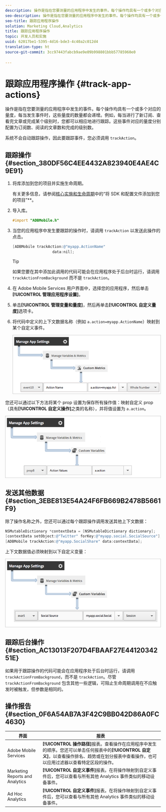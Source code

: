 ```yaml
---
description: 操作是指在您要测量的应用程序中发生的事件。每个操作均具有一个或多个对应的量度，每当发生事件时，这些量度的数量都会递增。例如，每当进行了新订阅、查看完文章或完成某个级别时，您都可以相应地进行跟踪。这些事件对应的量度分别配置为订阅数、阅读的文章数和完成的级别数。
seo-description: 操作是指在您要测量的应用程序中发生的事件。每个操作均具有一个或多个对应的量度，每当发生事件时，这些量度的数量都会递增。例如，每当进行了新订阅、查看完文章或完成某个级别时，您都可以相应地进行跟踪。这些事件对应的量度分别配置为订阅数、阅读的文章数和完成的级别数。
seo-title: 跟踪应用程序操作
solution: Marketing Cloud,Analytics
title: 跟踪应用程序操作
topic: 开发人员和实施
uuid: 62017be1-5395-4d16-bde3-4c40a2c012d4
translation-type: ht
source-git-commit: 3cc97443fabcb9ae9e09b998801bbb57785960e0

---
```



# 跟踪应用程序操作 {#track-app-actions}

操作是指在您要测量的应用程序中发生的事件。每个操作均具有一个或多个对应的量度，每当发生事件时，这些量度的数量都会递增。例如，每当进行了新订阅、查看完文章或完成某个级别时，您都可以相应地进行跟踪。这些事件对应的量度分别配置为订阅数、阅读的文章数和完成的级别数。

系统不会自动跟踪操作，因此要跟踪事件，您必须调用 `trackAction`。

## 跟踪操作 {#section_380DF56C4EE4432A823940E4AE4C9E91}

1. 将库添加到您的项目并实施生命周期。

   有关更多信息，请参阅[核心实施和生命周期](/help/ios/getting-started/dev-qs.md)中的“将 SDK 和配置文件添加到您的项目”**。
1. 导入库。

   ```objective-c
   #import "ADBMobile.h"
   ```

1. 当您的应用程序中发生要跟踪的操作时，请调用 `trackAction` 以发送此操作的点击。

   ```objective-c
   [ADBMobile trackAction:@"myapp.ActionName"  
                     data:nil];
   ```

   >[!TIP]
   >
   >如果您要在其中添加此调用的代码可能会在应用程序处于后台时运行，请调用 `trackActionFromBackground` 而不是 `trackAction`。

1. 在 Adobe Mobile Services 用户界面中，选择您的应用程序，然后单击&#x200B;**[!UICONTROL 管理应用程序设置]**。

1. 单击&#x200B;**[!UICONTROL 管理变量和量度]**，然后再单击&#x200B;**[!UICONTROL 自定义量度]**&#x200B;选项卡。

1. 将代码中定义的上下文数据名称（例如 `a.action=myapp.ActionName`）映射到某个自定义事件。

   ![](assets/map-event-context-data.png)

您还可以通过以下方法将某个 prop 设置为保存所有操作值：映射自定义 prop（具有&#x200B;**[!UICONTROL 自定义操作]**&#x200B;之类的名称），并将值设置为 `a.action`。

![](assets/map-custom-prop.png)

## 发送其他数据 {#section_3EBE813E54A24F6FB669B2478B5661F9}

除了操作名称之外，您还可以通过每个跟踪操作调用发送其他上下文数据：

```objective-c
NSMutableDictionary *contextData = [NSMutableDictionary dictionary]; 
[contextData setObject:@"Twitter" forKey:@"myapp.social.SocialSource"]; 
[ADBMobile trackAction:@"myapp.SocialShare" data:contextData];
```

上下文数据值必须映射到以下自定义变量：

![](assets/map-variable-context-action.png)

## 跟踪后台操作 {#section_AC13013F207D4FBAAF27E4412034251E}

如果用于跟踪操作的代码可能会在应用程序处于后台时运行，请调用 `trackActionFromBackground`，而不是 `trackAction`。尽管 `trackActionFromBackground` 包含其他一些逻辑，可阻止生命周期调用在不应触发时被触发，但参数是相同的。

## 操作报告 {#section_0F6A54AB7A3F42C9BB042D86A0FC4630}

| 界面 | 报表 |
|--- |--- |
| Adobe Mobile Services | **[!UICONTROL 操作路径]**&#x200B;报表。查看操作在应用程序中发生的顺序。您还可以单击任何报表中的&#x200B;**[!UICONTROL 自定义]**，以查看操作排名、趋势或在划分报表中查看操作，也可以应用过滤器以查看特定区段的操作。 |
| Marketing Reports and Analytics | **[!UICONTROL 自定义事件]**&#x200B;报表。在将操作映射到自定义事件后，您可以查看与所有其他 Analytics 事件类似的移动设备事件。 |
| Ad Hoc Analytics | **[!UICONTROL 自定义事件]**&#x200B;报表。在将操作映射到自定义事件后，您可以查看与所有其他 Analytics 事件类似的移动设备事件。 |
